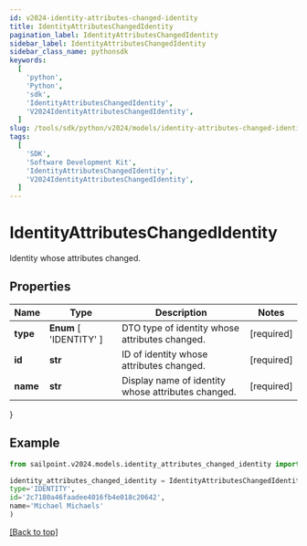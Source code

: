 ```yaml
---
id: v2024-identity-attributes-changed-identity
title: IdentityAttributesChangedIdentity
pagination_label: IdentityAttributesChangedIdentity
sidebar_label: IdentityAttributesChangedIdentity
sidebar_class_name: pythonsdk
keywords:
  [
    'python',
    'Python',
    'sdk',
    'IdentityAttributesChangedIdentity',
    'V2024IdentityAttributesChangedIdentity',
  ]
slug: /tools/sdk/python/v2024/models/identity-attributes-changed-identity
tags:
  [
    'SDK',
    'Software Development Kit',
    'IdentityAttributesChangedIdentity',
    'V2024IdentityAttributesChangedIdentity',
  ]
---
```


# IdentityAttributesChangedIdentity

Identity whose attributes changed.

## Properties

| Name | Type | Description | Notes |
| --- | --- | --- | --- |
| **type** | **Enum** [ 'IDENTITY' ] | DTO type of identity whose attributes changed. | [required] |
| **id** | **str** | ID of identity whose attributes changed. | [required] |
| **name** | **str** | Display name of identity whose attributes changed. | [required] |

}

## Example

```python
from sailpoint.v2024.models.identity_attributes_changed_identity import IdentityAttributesChangedIdentity

identity_attributes_changed_identity = IdentityAttributesChangedIdentity(
type='IDENTITY',
id='2c7180a46faadee4016fb4e018c20642',
name='Michael Michaels'
)

```

[[Back to top]](#)
